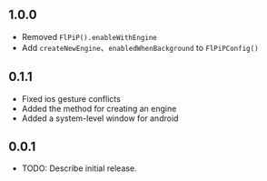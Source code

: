## 1.0.0

* Removed `FlPiP().enableWithEngine`
* Add `createNewEngine`、`enabledWhenBackground` to `FlPiPConfig()`

## 0.1.1

* Fixed ios gesture conflicts
* Added the method for creating an engine
* Added a system-level window for android

## 0.0.1

* TODO: Describe initial release.
